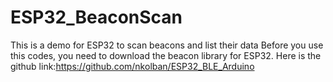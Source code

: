# ESP32_BeaconScan
This is a demo for ESP32 to scan beacons and list their data
Before you use this codes, you need to download the beacon library for ESP32. 
Here is the github link:https://github.com/nkolban/ESP32_BLE_Arduino
